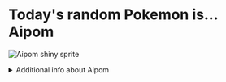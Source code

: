 # Today's random Pokemon is... Aipom

![Aipom shiny sprite](https://raw.githubusercontent.com/PokeAPI/sprites/master/sprites/pokemon/shiny/190.png)

<details>
<summary>Additional info about Aipom</summary>

| srpite type | image |
|------|------|
| back_default | ![Aipom back_default sprite](https://raw.githubusercontent.com/PokeAPI/sprites/master/sprites/pokemon/back/190.png) |
| back_female | ![Aipom back_female sprite](https://raw.githubusercontent.com/PokeAPI/sprites/master/sprites/pokemon/back/female/190.png) |
| back_shiny | ![Aipom back_shiny sprite](https://raw.githubusercontent.com/PokeAPI/sprites/master/sprites/pokemon/back/shiny/190.png) |
| back_shiny_female | ![Aipom back_shiny_female sprite](https://raw.githubusercontent.com/PokeAPI/sprites/master/sprites/pokemon/back/shiny/female/190.png) |
| front_default | ![Aipom front_default sprite](https://raw.githubusercontent.com/PokeAPI/sprites/master/sprites/pokemon/190.png) |
| front_female | ![Aipom front_female sprite](https://raw.githubusercontent.com/PokeAPI/sprites/master/sprites/pokemon/female/190.png) |
| front_shiny_female | ![Aipom front_shiny_female sprite](https://raw.githubusercontent.com/PokeAPI/sprites/master/sprites/pokemon/shiny/female/190.png) | </details>